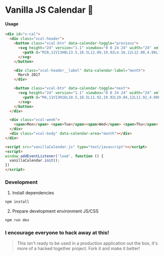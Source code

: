 # Vanilla JS Calendar 🍦

#### Usage

```html
<div id="v-cal">
  <div class="vcal-header">
    <button class="vcal-btn" data-calendar-toggle="previous">
      <svg height="24" version="1.1" viewbox="0 0 24 24" width="24" xmlns="http://www.w3.org/2000/svg">
        <path d="M20,11V13H8L13.5,18.5L12.08,19.92L4.16,12L12.08,4.08L13.5,5.5L8,11H20Z"></path>
      </svg>
    </button>

    <div class="vcal-header__label" data-calendar-label="month">
      March 2017
    </div>

    <button class="vcal-btn" data-calendar-toggle="next">
      <svg height="24" version="1.1" viewbox="0 0 24 24" width="24" xmlns="http://www.w3.org/2000/svg">
        <path d="M4,11V13H16L10.5,18.5L11.92,19.92L19.84,12L11.92,4.08L10.5,5.5L16,11H4Z"></path>
      </svg>
    </button>
  </div>

  <div class="vcal-week">
    <span>Mon</span> <span>Tue</span><span>Wed</span> <span>Thu</span> <span>Fri</span> <span>Sat</span> <span>Sun</span>
  </div>
  <div class="vcal-body" data-calendar-area="month"></div>
</div>
```

```html
<script src="vanillaCalendar.js" type="text/javascript"></script>
<script>
window.addEventListener('load', function () {
  vanillaCalendar.init();
})
</script>
```

### Development

1. Install dependencies

```bash
npm install
```

2. Prepare development environment JS/CSS

```bash
npm run dev
```

### I encourage everyone to hack away at this!

> This isn't ready to be used in a production application out the box, it's more of a hacked together project. Fork it and make it better!
